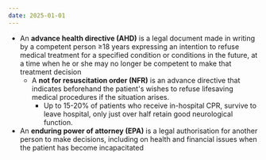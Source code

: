 ```yaml
---
date: 2025-01-01
---
```

- An **advance health directive (AHD)** is a legal document made in writing by a competent person ≥18 years expressing an intention to refuse medical treatment for a specified condition or conditions in the future, at a time when he or she may no longer be competent to make that treatment decision
	- A **not for resuscitation order (NFR)** is an advance directive that indicates beforehand the patient's wishes to refuse lifesaving medical procedures if the situation arises.
		- Up to 15-20% of patients who receive in-hospital CPR, survive to leave hospital, only just over half retain good neurological function.
- An **enduring power of attorney (EPA)** is a legal authorisation for another person to make decisions, including on health and financial issues when the patient has become incapacitated
